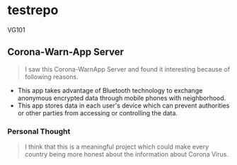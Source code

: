 # testrepo
VG101
## Corona-Warn-App Server
> I saw this Corona-WarnApp Server and found it interesting because of following reasons.
* This app takes advantage of Bluetooth technology to exchange anonymous encrypted data through mobile phones with neighborhood.
* This app stores data in each user's device which can prevent authorities or other parties from accessing or controlling the data.
### Personal Thought
> I think that this is a meaningful project which could make every country being more honest about the information about Corona Virus.
